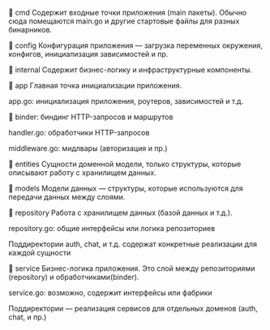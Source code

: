 📂 cmd
Содержит входные точки приложения (main пакеты). Обычно сюда помещаются main.go и другие стартовые файлы для разных бинарников.

📂 config
Конфигурация приложения — загрузка переменных окружения, конфигов, инициализация зависимостей и пр.

📂 internal
Содержит бизнес-логику и инфраструктурные компоненты.

📂 app
Главная точка инициализации приложения.

app.go: инициализация приложения, роутеров, зависимостей и т.д.

📂 binder: биндинг HTTP-запросов и маршрутов

handler.go: обработчики HTTP-запросов

middleware.go: мидлвары (авторизация и пр.)

📂 entities
Сущности доменной модели,  только структуры, которые описывают работу с хранилищем данных.

📂 models
Модели данных — структуры, которые используются для передачи данных между слоями.

📂 repository
Работа с хранилищем данных (базой данных и т.д.).

repository.go: общие интерфейсы или логика репозиториев

Поддиректории auth, chat, и т.д. содержат конкретные реализации для каждой сущности

📂 service
Бизнес-логика приложения. Это слой между репозиториями (repository) и обработчиками(binder).

service.go: возможно, содержит интерфейсы или фабрики

Поддиректории — реализация сервисов для отдельных доменов (auth, chat, и пр.)